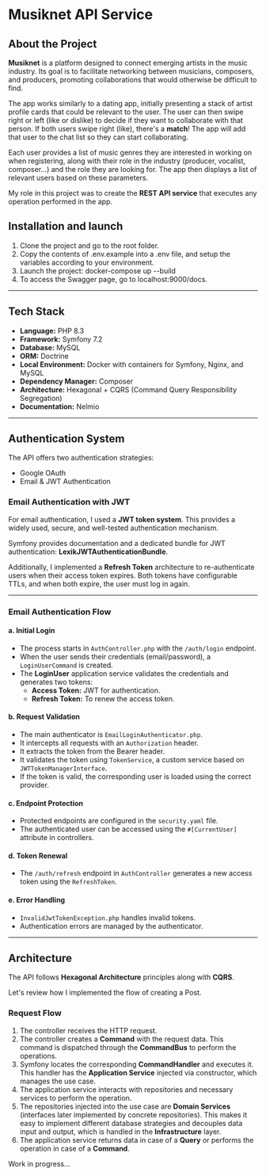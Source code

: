 # Musiknet API Service


## About the Project

**Musiknet** is a platform designed to connect emerging artists in the music industry. Its goal is to facilitate networking between musicians, composers, and producers, promoting collaborations that would otherwise be difficult to find.

The app works similarly to a dating app, initially presenting a stack of artist profile cards that could be relevant to the user. The user can then swipe right or left (like or dislike) to decide if they want to collaborate with that person. If both users swipe right (like), there's a **match**! The app will add that user to the chat list so they can start collaborating.

Each user provides a list of music genres they are interested in working on when registering, along with their role in the industry (producer, vocalist, composer...) and the role they are looking for. The app then displays a list of relevant users based on these parameters.

My role in this project was to create the **REST API service** that executes any operation performed in the app.

## Installation and launch
1. Clone the project and go to the root folder.
2. Copy the contents of .env.example into a .env file, and setup the variables according to your environment.
3. Launch the project: docker-compose up --build
4. To access the Swagger page, go to localhost:9000/docs.

---

## Tech Stack

- **Language:** PHP 8.3  
- **Framework:** Symfony 7.2  
- **Database:** MySQL  
- **ORM:** Doctrine  
- **Local Environment:** Docker with containers for Symfony, Nginx, and MySQL  
- **Dependency Manager:** Composer  
- **Architecture:** Hexagonal + CQRS (Command Query Responsibility Segregation)  
- **Documentation:** Nelmio  

---

## Authentication System

The API offers two authentication strategies:

- Google OAuth  
- Email & JWT Authentication  

### Email Authentication with JWT

For email authentication, I used a **JWT token system**. This provides a widely used, secure, and well-tested authentication mechanism.  

Symfony provides documentation and a dedicated bundle for JWT authentication: **LexikJWTAuthenticationBundle**.  

Additionally, I implemented a **Refresh Token** architecture to re-authenticate users when their access token expires. Both tokens have configurable TTLs, and when both expire, the user must log in again.

---

### Email Authentication Flow

#### a. Initial Login

- The process starts in `AuthController.php` with the `/auth/login` endpoint.  
- When the user sends their credentials (email/password), a `LoginUserCommand` is created.  
- The **LoginUser** application service validates the credentials and generates two tokens:  
  - **Access Token:** JWT for authentication.  
  - **Refresh Token:** To renew the access token.  

#### b. Request Validation

- The main authenticator is `EmailLoginAuthenticator.php`.  
- It intercepts all requests with an `Authorization` header.  
- It extracts the token from the Bearer header.  
- It validates the token using `TokenService`, a custom service based on `JWTTokenManagerInterface`.  
- If the token is valid, the corresponding user is loaded using the correct provider.  

#### c. Endpoint Protection

- Protected endpoints are configured in the `security.yaml` file.  
- The authenticated user can be accessed using the `#[CurrentUser]` attribute in controllers.  

#### d. Token Renewal

- The `/auth/refresh` endpoint in `AuthController` generates a new access token using the `RefreshToken`.  

#### e. Error Handling

- `InvalidJwtTokenException.php` handles invalid tokens.  
- Authentication errors are managed by the authenticator.  

---

## Architecture

The API follows **Hexagonal Architecture** principles along with **CQRS**.

Let's review how I implemented the flow of creating a Post.

### Request Flow

1. The controller receives the HTTP request.  
2. The controller creates a **Command** with the request data. This command is dispatched through the **CommandBus** to perform the operations.  
3. Symfony locates the corresponding **CommandHandler** and executes it. This handler has the **Application Service** injected via constructor, which manages the use case.  
4. The application service interacts with repositories and necessary services to perform the operation.  
5. The repositories injected into the use case are **Domain Services** (interfaces later implemented by concrete repositories). This makes it easy to implement different database strategies and decouples data input and output, which is handled in the **Infrastructure** layer.  
6. The application service returns data in case of a **Query** or performs the operation in case of a **Command**.

Work in progress...
